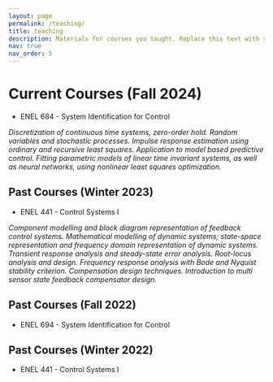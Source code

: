 ```yaml
---
layout: page
permalink: /teaching/
title: teaching
description: Materials for courses you taught. Replace this text with your description.
nav: true
nav_order: 5
---
```


# Current Courses (Fall 2024)

- ENEL 684 - System Identification for Control

*Discretization of continuous time systems, zero-order hold. Random variables and stochastic
processes. Impulse response estimation using ordinary and recursive least squares. Application to
model based predictive control. Fitting parametric models of linear time invariant systems, as well
as neural networks, using nonlinear least squares optimization.*

## Past Courses (Winter 2023)

- ENEL 441 - Control Systems I

*Component modelling and block diagram representation of feedback control systems. Mathematical modelling of dynamic systems; state-space representation and frequency domain representation of dynamic systems. Transient response analysis and steady-state error analysis. Root-locus analysis and design. Frequency response analysis with Bode and Nyquist stability criterion. Compensation design techniques. Introduction to multi sensor state feedback compensator design.*

## Past Courses (Fall 2022)

- ENEL 694 - System Identification for Control

## Past Courses (Winter 2022)

- ENEL 441 - Control Systems I

